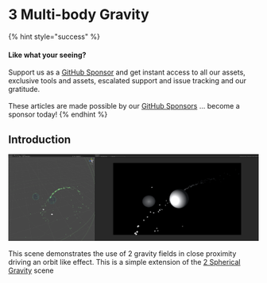 # 3 Multi-body Gravity

{% hint style="success" %}
#### Like what your seeing?

Support us as a [GitHub Sponsor](../../../become-a-sponsor/) and get instant access to all our assets, exclusive tools and assets, escalated support and issue tracking and our gratitude.\
\
These articles are made possible by our [GitHub Sponsors](../../../become-a-sponsor/) ... become a sponsor today!
{% endhint %}

## Introduction

![](<../../../.gitbook/assets/Grav 2.png>)

This scene demonstrates the use of 2 gravity fields in close proximity driving an orbit like effect. This is a simple extension of the [2 Spherical Gravity](2-spherical-gravity.md) scene
